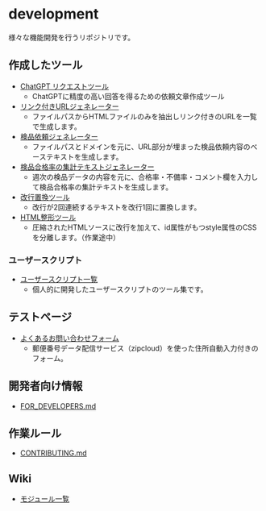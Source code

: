 # development
様々な機能開発を行うリポジトリです。
## 作成したツール
- [ChatGPT リクエストツール](https://square.staba.jp/development/chatgpt-request-tool/)
    - ChatGPTに精度の高い回答を得るための依頼文章作成ツール
- [リンク付きURLジェネレーター](https://square.staba.jp/development/path-url-maker/)
    - ファイルパスからHTMLファイルのみを抽出しリンク付きのURLを一覧で生成します。
- [検品依頼ジェネレーター](https://square.staba.jp/development/kenpin-text-maker/)
    - ファイルパスとドメインを元に、URL部分が埋まった検品依頼内容のベーステキストを生成します。
- [検品合格率の集計テキストジェネレーター](https://square.staba.jp/development/kenpin-pass-rate-maker/)
    - 週次の検品データの内容を元に、合格率・不備率・コメント欄を入力して検品合格率の集計テキストを生成します。
- [改行置換ツール](https://square.staba.jp/development/newline-replacement/)
    - 改行が2回連続するテキストを改行1回に置換します。
- [HTML整形ツール](https://square.staba.jp/development/code-formatting/)
    - 圧縮されたHTMLソースに改行を加えて、id属性がもつstyle属性のCSSを分離します。（作業途中）

### ユーザースクリプト
- [ユーザースクリプト一覧](https://square.staba.jp/development/userscript/)
    - 個人的に開発したユーザースクリプトのツール集です。

## テストページ
- [よくあるお問い合わせフォーム](https://square.staba.jp/development/address-autofill/)
    - 郵便番号データ配信サービス（zipcloud）を使った住所自動入力付きのフォーム。

## 開発者向け情報

- [FOR_DEVELOPERS.md](FOR_DEVELOPERS.md)

## 作業ルール

- [CONTRIBUTING.md](CONTRIBUTING.md)

## Wiki

- [モジュール一覧](/module/)

